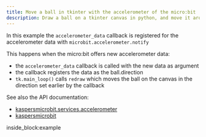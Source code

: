 ```yaml
---
title: Move a ball in tkinter with the accelerometer of the micro:bit
description: Draw a ball on a tkinter canvas in python, and move it around by tilting a micro:bit 
---
```


In this example the `accelerometer_data` callback is registered for the accelerometer data with 
`microbit.accelerometer.notify`

This happens when the micro:bit offers new accelerometer data:

 - the `accelerometer_data` callback is called with the new data as argument
 - the callback registers the data as the ball.direction
- `tk.main_loop()` calls `redraw` which moves the ball on the canvas in the direction set earlier by the callback


See also the API documentation: 

- [kaspersmicrobit.services.accelerometer](../reference/services/accelerometer.md)
- [kaspersmicrobit](../reference/kaspersmicrobit.md)


<!--codeinclude-->
[](../../../../examples/tkinter/tk-use-accelerometer-to-move-ball.py) inside_block:example
<!--/codeinclude-->
